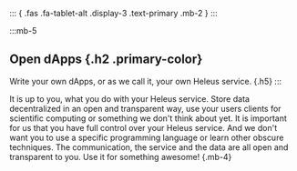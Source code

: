 ::: { .fas .fa-tablet-alt .display-3 .text-primary .mb-2 } 
:::

:::mb-5
## Open dApps {.h2 .primary-color}
Write your own dApps, or as we call it, your own Heleus service. {.h5}
:::

It is up to you, what you do with your Heleus service. Store data decentralized in an open and transparent way, use your users clients for scientific computing or something we don't think about yet. It is important for us that you have full control over your Heleus service. And we don't want you to use a specific programming language or learn other obscure techniques. The communication, the service and the data are all open and transparent to you. Use it for something awesome! {.mb-4}